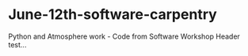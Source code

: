 # June-12th-software-carpentry
Python and Atmosphere work - Code from Software Workshop
Header test...
